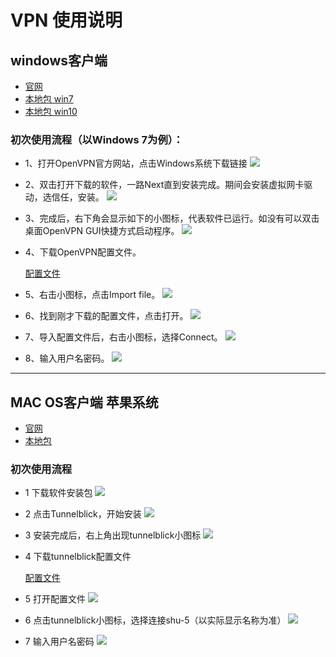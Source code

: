 
# VPN 使用说明

## windows客户端
* [官网](https://openvpn.net/index.php/open-source/downloads.html)
* [本地包 win7](https://wangyp.cf/assets/img/vpn/openvpn-install-2.4.8-I602-Win7.exe)
* [本地包 win10](https://wangyp.cf/assets/img/vpn/openvpn-install-2.4.8-I602-Win10.exe)

### 初次使用流程（以Windows 7为例）：
  - 1、打开OpenVPN官方网站，点击Windows系统下载链接 
    ![](https://wangyp.cf/assets/img/vpn/20191129175138.png)
    
  - 2、双击打开下载的软件，一路Next直到安装完成。期间会安装虚拟网卡驱动，选信任，安装。
    ![](https://wangyp.cf/assets/img/vpn/F646949762CA4735CE8D78D9B7A_0DD3DFD6_DBD0.jpg)
    
  - 3、完成后，右下角会显示如下的小图标，代表软件已运行。如没有可以双击桌面OpenVPN GUI快捷方式启动程序。
    ![](https://wangyp.cf/assets/img/vpn/43C905C3D61791F5CDCBA50302A_6E273245_35A1.jpg)
    
  - 4、下载OpenVPN配置文件。
    
    
    
    [配置文件](https://wangyp.cf/assets/img/vpn/yappam.ovpn)
    
  - 5、右击小图标，点击Import file。
    ![](https://wangyp.cf/assets/img/vpn/FA794E6843F536C84B39BDC8CEE_3A5A9624_77EB.jpg)
    
  - 6、找到刚才下载的配置文件，点击打开。
    ![](https://wangyp.cf/assets/img/vpn/20191129180000.png)
    
  - 7、导入配置文件后，右击小图标，选择Connect。
    ![](https://wangyp.cf/assets/img/vpn/0D348A4E750812659819DCE2FC4_F3FB9874_777F.jpg)
    
  - 8、输入用户名密码。
    ![](https://wangyp.cf/assets/img/vpn/5BC602E1DE435EA1D8EA21E91C6_66922AF2_1443B.jpg)

---

## MAC OS客户端  苹果系统


* [官网](https://tunnelblick.net/downloads.html)
* [本地包](https://wangyp.cf/assets/img/vpn/Tunnelblick_3.7.9a_build_5321.dmg)
### 初次使用流程
   - 1 下载软件安装包
     ![](https://wangyp.cf/assets/img/vpn/C9752C85453FB7404E4C3F97221_354E614C_30000.jpg)
     
   - 2 点击Tunnelblick，开始安装
     ![](https://wangyp.cf/assets/img/vpn/F5A98D5BA40B6D7D873BEE7D6C0_22071BAB_12504.jpg)
     
   - 3 安装完成后，右上角出现tunnelblick小图标
     ![](https://wangyp.cf/assets/img/vpn/4058E5804681FCF6484BBD0FC1C_8061AA20_107F.jpg)
     
   - 4 下载tunnelblick配置文件
     
     
     
     [配置文件](https://wangyp.cf/assets/img/vpn/yappam.ovpn)
     
   - 5 打开配置文件
     ![](https://wangyp.cf/assets/img/vpn/CC3B270A8E85D40767D8521D678_7476B369_43CE.jpg)
     
   - 6 点击tunnelblick小图标，选择连接shu-5（以实际显示名称为准）
     ![](https://wangyp.cf/assets/img/vpn/1953412AAE0C29A1F7622EC30D7_32329133_3770.jpg)
     
   - 7 输入用户名密码
     ![](https://wangyp.cf/assets/img/vpn/5A3191831DC9F5FAD445CF6AD87_A91343F6_6BFB.jpg)